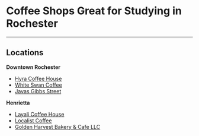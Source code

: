 # Coffee Shops Great for Studying in Rochester
---
## Locations
**Downtown Rochester**
- [Hyra Coffee House](http://hydracoffeehouse.com/)
- [White Swan Coffee](http://www.winterswancoffee.com/)
- [Javas Gibbs Street](http://www.javascafe.com/)

**Henrietta**
- [Layali Coffee House](https://order.toasttab.com/online/layali-coffee-house-942-jefferson-road)
- [Localist Coffee](https://localistcoffee.com/)
- [Golden Harvest Bakery & Cafe LLC](http://ghbacafe.square.site/)

